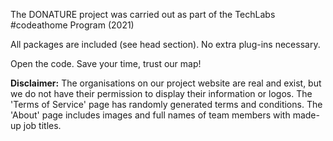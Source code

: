 The DONATURE project was carried out as part of the TechLabs #codeathome Program (2021)

All packages are included (see head section). No extra plug-ins necessary. 

Open the code. Save your time, trust our map!

<strong>Disclaimer:</strong> The organisations on our project website are real and exist, but we do not have their permission to display their information or logos. The 'Terms of Service' page has randomly generated terms and conditions. The 'About' page includes images and full names of team members with made-up job titles. 
